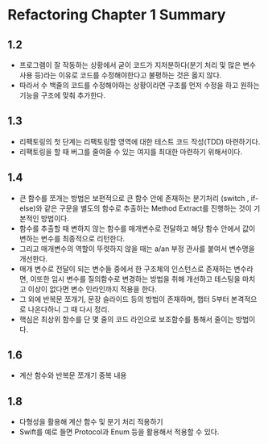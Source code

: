 # Refactoring Chapter 1 Summary 

## 1.2
- 프로그램이 잘 작동하는 상황에서 굳이 코드가 지저분하다(분기 처리 및 많은 변수 사용 등)라는 이유로 코드를 수정해야한다고 불평하는 것은 옳지 않다.
- 따라서 수 백줄의 코드를 수정해야하는 상황이라면 구조를 먼저 수정을 하고 원하는 기능을 구조에 맞춰 추가한다.

## 1.3 
- 리팩토링의 첫 단계는 리팩토링할 영역에 대한 테스트 코드 작성(TDD) 마련하기다.
- 리팩토링을 할 때 버그를 줄여줄 수 있는 여지를 최대한 마련하기 위해서이다.

## 1.4
- 큰 함수를 쪼개는 방법은 보편적으로 큰 함수 안에 존재하는 분기처리 (switch , if-else)와 같은 구문을 별도의 함수로 추출하는 Method Extract를 진행하는 것이 기본적인 방법이다.
- 함수를 추출할 때 변하지 않는 함수를 매개변수로 전달하고 해당 함수 안에서 값이 변하는 변수를 최종적으로 리턴한다.
- 그리고 매개변수의 역할이 뚜렷하지 않을 때는 a/an 부정 관사를 붙여서 변수명을 개선한다.
- 매개 변수로 전달이 되는 변수들 중에서 한 구조체의 인스턴스로 존재하는 변수라면, 이또한 임시 변수를 질의함수로 변경하는 방법을 취해 개선하고 테스팅을 마치고 이상이 없다면 변수 인라인까지 적용을 한다.
- 그 외에 반복문 쪼개기, 문장 슬라이드 등의 방법이 존재하며, 챕터 5부터 본격적으로 나온다하니 그 때 다시 정리.
- 핵심은 최상위 함수를 단 몇 줄의 코드 라인으로 보조함수를 통해서 줄이는 방법이다.

## 1.6
- 계산 함수와 반복문 쪼개기 중복 내용

## 1.8
- 다형성을 활용해 계산 함수 및 분기 처리 적용하기
- Swift를 예로 들면 Protocol과 Enum 등을 활용해서 적용할 수 있다.

